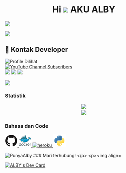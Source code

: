 
<h1 align="center">Hi <img src="https://raw.githubusercontent.com/MartinHeinz/MartinHeinz/master/wave.gif" width="30px">
AKU ALBY</h1>

<p><img align="center" src="https://dl.kaskus.id/i697.photobucket.com/albums/vv340/aumkanyakant/welcome.gif"/></a>

<p><img align="center" src="https://thumbs.gfycat.com/EnchantingCooperativeKomododragon-size_restricted.gif"/></a>

## 📲 Kontak Developer
![Profile Dilihat](https://komarev.com/ghpvc/?username=apisuserbot&color=blue&style=plastic&label=Profile+Dilihat)
<br>
[![YouTube Channel Subscribers](https://img.shields.io/youtube/channel/subscribers/UCOqCFbpjc_XS6GJSmyoWs2Q?style=social)](https://m.youtube.com/channel/UCOqCFbpjc_XS6GJSmyoWs2Q)
<br>
<a href="https://github.com/PunyaAlby"><img src="https://img.shields.io/badge/GitHub-Follow%20on%20GitHub-inactive.svg?logo=github"></a> <a href="https://t.me/Punya_Alby"><img src="https://img.shields.io/badge/Telegram-Find%20Me%20on%20Telegram-blue.svg?logo=telegram"></a> <a href="https://instagram.com/fadzkuruuniialmuttaqiin"><img src="https://img.shields.io/badge/Instagram-Follow%20on%20Instagram-red.svg?logo=instagram"></a></p>

<p><img align="center" src="https://user-images.githubusercontent.com/77770753/117139498-f081c400-adc9-11eb-9aaf-f895a54ecc67.gif"/></a>

### Statistik
<div align="center">
<img src="https://github-readme-stats.vercel.app/api?username=PunyaAlby&theme=react&show_icons=true&count_private=true">
</div>
<div align="center">
<img src="https://github-readme-stats.vercel.app/api/top-langs/?username=PunyaAlby&theme=tokyonight&layout=compact&langs_count=5">
</div>

   <h3 align="left">Bahasa dan Code</h3>
<p align="left"> <a href="https://www.github.com/" target="_blank"> <img src="https://raw.githubusercontent.com/devicons/devicon/master/icons/github/github-original.svg" alt="github" width="40" height="40"/> </a> <a href="https://www.docker.com/" target="_blank"> <img src="https://raw.githubusercontent.com/devicons/devicon/master/icons/docker/docker-original-wordmark.svg" alt="docker" width="40" height="40"/> </a> <a href="https://heroku.com" target="_blank"> <img src="https://www.vectorlogo.zone/logos/heroku/heroku-icon.svg" alt="heroku" width="40" height="40"/> </a> <a href="https://www.python.org" target="_blank"> <img src="https://raw.githubusercontent.com/devicons/devicon/master/icons/python/python-original.svg" alt="python" width="40" height="40"/> </a> </p>

<p><img align="center" src="https://github-readme-streak-stats.herokuapp.com/?user=PunyaAlby&" alt="PunyaAlby
### Mari terhubung!
</p>

<p><img align="center" src="https://api.daily.dev/devcards/cc422bc414314c35945c301ca5908bb8.png?r=dyo" width="400" alt="ALBY's Dev Card"/></a>
</p><a href="https://app.daily.dev/ALBY"><img src="https://api.daily.dev/devcards/cc422bc414314c35945c301ca5908bb8.png?r=dyo" width="400" alt="ALBY's Dev Card"/></a>
